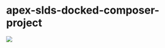 # apex-slds-docked-composer-project
<img src="http://f.st-hatena.com/images/fotolife/t/tyoshikawa1106/20160311/20160311163446.png" />
